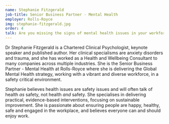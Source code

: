 ```yaml
---
name: Stephanie Fitzgerald
job-title: Senior Business Partner - Mental Health
employer: Rolls-Royce
img: stephanie-fitzgerald.jpg
order: 4
talk: Are you missing the signs of mental health issues in your workforce? Complexities, behaviours and how they present workplace problems
---
```


Dr Stephanie Fitzgerald is a Chartered Clinical Psychologist, keynote speaker and published author. Her clinical specialisms are anxiety disorders and trauma, and she has worked as a Health and Wellbeing Consultant to many companies across multiple industries. She is the Senior Business Partner - Mental Health at Rolls-Royce where she is delivering the Global Mental Health strategy, working with a vibrant and diverse workforce, in a safety critical environment.

Stephanie believes health issues are safety issues and will often talk of health *as* safety, not health *and* safety. She specialises in delivering practical, evidence-based interventions, focusing on sustainable improvement. She is passionate about ensuring people are happy, healthy, safe and engaged in the workplace, and believes everyone can and should enjoy work.
